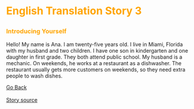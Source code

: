 <h1><p style="color:orange;">English Translation Story 3</p></h1>
<p></p>
<h3><p style="color:orange;">Introducing Yourself</p></h3>
<p></p>
Hello! My name is Ana. I am twenty-five years old. I live in Miami, Florida with my husband and two children. I have one son in kindergarten and one daughter in first grade. They both attend public school. My husband is a mechanic. On weekends, he works at a restaurant as a dishwasher. The restaurant usually gets more customers on weekends, so they need extra people to wash dishes.
<br>
<p>
  <a style="float:left;" href="listeningandreading.html" class="btn2">Go Back</a>
  </p>
  <div style="clear:both;"> </div>
  <br>
  <a href="https://www.learnpracticalspanishonline.com/beginner/beginner-readings/absolute-beginner-reading1.html">Story source</a>
